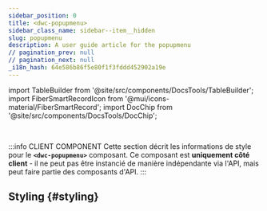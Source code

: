 ```yaml
---
sidebar_position: 0
title: <dwc-popupmenu>
sidebar_class_name: sidebar--item__hidden
slug: popupmenu
description: A user guide article for the popupmenu
// pagination_prev: null
// pagination_next: null
_i18n_hash: 64e586b86f5e80f1f3fddd452902a19e
---
```

import TableBuilder from '@site/src/components/DocsTools/TableBuilder';
import FiberSmartRecordIcon from '@mui/icons-material/FiberSmartRecord';
import DocChip from '@site/src/components/DocsTools/DocChip';

<DocChip chip='shadow' />

<br />

:::info CLIENT COMPONENT
Cette section décrit les informations de style pour le **`<dwc-popupmenu>`** composant. Ce composant est **uniquement côté client** - il ne peut pas être instancié de manière indépendante via l'API, mais peut faire partie des composants d'API.
:::

## Styling {#styling}

<TableBuilder name="dwc-popupmenu" clientComponent />
